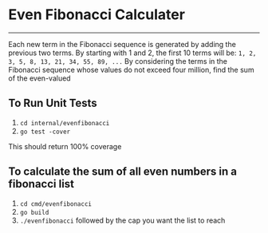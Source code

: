 # Even Fibonacci Calculater
---

Each new term in the Fibonacci sequence is generated by adding the previous two terms. By starting with 1 and 2, the first 10 terms will be: `1, 2, 3, 5, 8, 13, 21, 34, 55, 89, ...` By considering the terms in the Fibonacci sequence whose values do not exceed four million, find the sum of the even-valued

## To Run Unit Tests
1. `cd internal/evenfibonacci`
2. `go test -cover`

This should return 100% coverage

## To calculate the sum of all even numbers in a fibonacci list
1. `cd cmd/evenfibonacci`
2. `go build`
3. `./evenfibonacci` followed by the cap you want the list to reach
